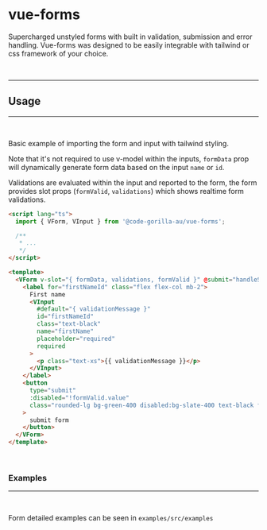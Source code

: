 # vue-forms

Supercharged unstyled forms with built in validation, submission and error handling.
Vue-forms was designed to be easily integrable with tailwind or css framework of your choice.

<br>

---

## Usage

---

<br>

Basic example of importing the form and input with tailwind styling.

Note that it's not required to use v-model within the inputs, `formData` prop will dynamically generate form data based on the input `name` or `id`.

Validations are evaluated within the input and reported to the form, the form provides slot props (`formValid`, `validations`) which shows realtime form validations.

```html
<script lang="ts">
  import { VForm, VInput } from '@code-gorilla-au/vue-forms';

  /**
   * ...
   */
</script>

<template>
  <VForm v-slot="{ formData, validations, formValid }" @submit="handleSubmit">
    <label for="firstNameId" class="flex flex-col mb-2">
      First name
      <VInput
        #default="{ validationMessage }"
        id="firstNameId"
        class="text-black"
        name="firstName"
        placeholder="required"
        required
      >
        <p class="text-xs">{{ validationMessage }}</p>
      </VInput>
    </label>
    <button
      type="submit"
      :disabled="!formValid.value"
      class="rounded-lg bg-green-400 disabled:bg-slate-400 text-black font-bold p-3 my-4"
    >
      submit form
    </button>
  </VForm>
</template>
```

<br>

### Examples

---

<br>

Form detailed examples can be seen in `examples/src/examples`

